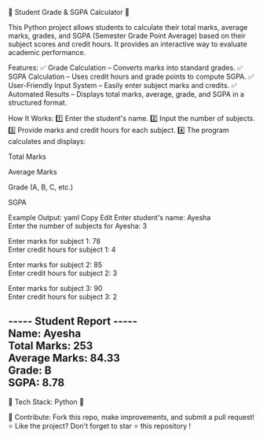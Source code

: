 📌 Student Grade & SGPA Calculator 📌

This Python project allows students to calculate their total marks, average marks, grades, and SGPA (Semester Grade Point Average) based on their subject scores and credit hours. It provides an interactive way to evaluate academic performance.

Features:
✅ Grade Calculation – Converts marks into standard grades.
✅ SGPA Calculation – Uses credit hours and grade points to compute SGPA.
✅ User-Friendly Input System – Easily enter subject marks and credits.
✅ Automated Results – Displays total marks, average, grade, and SGPA in a structured format.

How It Works:
1️⃣ Enter the student's name.
2️⃣ Input the number of subjects.
3️⃣ Provide marks and credit hours for each subject.
4️⃣ The program calculates and displays:

Total Marks

Average Marks

Grade (A, B, C, etc.)

SGPA

Example Output:
yaml
Copy
Edit
Enter student's name: Ayesha  
Enter the number of subjects for Ayesha: 3  

Enter marks for subject 1: 78  
Enter credit hours for subject 1: 4  

Enter marks for subject 2: 85  
Enter credit hours for subject 2: 3  

Enter marks for subject 3: 90  
Enter credit hours for subject 3: 2  

----- Student Report -----  
Name: Ayesha  
Total Marks: 253  
Average Marks: 84.33  
Grade: B  
SGPA: 8.78  
-------------------------
🚀 Tech Stack: Python 🐍

🔗 Contribute: Fork this repo, make improvements, and submit a pull request!
⭐ Like the project? Don't forget to star ⭐ this repository !
